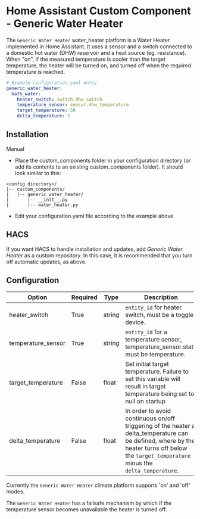 # Home Assistant Custom Component - Generic Water Heater

The `Generic Water Heater` water_heater platform is a Water Heater implemented in Home Assistant. It uses a sensor and a switch connected to a domestic hot water (DHW) reservoir and a heat source (eg. resistance). When "on", if the measured temperature is cooler than the target temperature, the heater will be turned on, and turned off when the required temperature is reached. 

```yaml
# Example configuration.yaml entry
generic_water_heater:
  bath_water:
    heater_switch: switch.dhw_switch
    temperature_sensor: sensor.dhw_temperature
    target_temperature: 50
    delta_temperature: 5
```

## Installation 

Manual

- Place the custom_components folder in your configuration directory (or add its contents to an existing custom_components folder). It should look similar to this:

```
<config directory>/
|-- custom_components/
|   |-- generic_water_heater/
|       |-- __init__.py
|       |-- water_heater.py
```

- Edit your configuration.yaml file according to the example above

## HACS

If you want HACS to handle installation and updates, add _Generic Water Heater_ as a custom repository. In this case, it is recommended that you turn off automatic updates, as above. 

## Configuration
| Option | Required | Type | Description |
--- | --- | --- |--- 
heater_switch | True | string | `entity_id` for heater switch, must be a toggle device.
temperature_sensor | True | string | `entity_id` for a temperature sensor, temperature_sensor.state must be temperature.
target_temperature | False | float | Set initial target temperature. Failure to set this variable will result in target temperature being set to null on startup
delta_temperature | False | float | In order to avoid continuous on/off triggering of the heater a delta_temperature can be defined, where by the heater turns off below the `target_temperature` minus the `delta_temperature`.

Currently the `Generic Water Heater` climate platform supports 'on' and 'off' modes. 

The `Generic Water Heater` has a failsafe mechanism by which if the temperature sensor becomes unavailable the heater is turned off.

